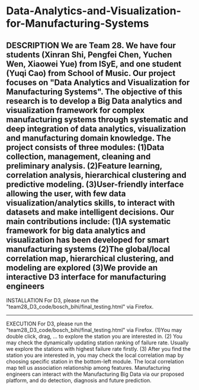 # Data-Analytics-and-Visualization-for-Manufacturing-Systems
DESCRIPTION
We are Team 28. We have four students (Xinran Shi, Pengfei Chen, Yuchen Wen, Xiaowei Yue) from ISyE, and one student (Yuqi Cao) from School of Music. Our project focuses on "Data Analytics and Visualization for Manufacturing Systems".
The objective of this research is to develop a Big Data analytics and visualization framework for complex manufacturing systems through systematic and deep integration of data analytics, visualization and manufacturing domain knowledge. The project consists of three modules:
(1)Data collection, management, cleaning and preliminary analysis.
(2)Feature learning, correlation analysis, hierarchical clustering and predictive modeling.
(3)User-friendly interface allowing the user, with few data visualization/analytics skills, to interact with datasets and make intelligent decisions.
Our main contributions include:
(1)A systematic framework for big data analytics and visualization has been developed for smart manufacturing systems
(2)The global/local correlation map, hierarchical clustering, and modeling are explored
(3)We provide an interactive D3 interface for manufacturing engineers
-------------------------------------------------------------------------------------------------

INSTALLATION
For D3, please run the "team28_D3_code/bosch_bihi/final_testing.html" via Firefox. 

-------------------------------------------------------------------------------------------------
EXECUTION
For D3, please run the "team28_D3_code/bosch_bihi/final_testing.html" via Firefox. 
(1)You may double click, drag, ... to explore the station you are interested in. 
(2) You may check the dynamically updating station ranking of failure rate. Usually we explore the stations with highest failure rate firstly. 
(3) After you find the station you are interested in, you may check the local correlation map by choosing specific station in the bottom-left module. The local correlation map tell us association relationship among features. 
Manufacturing engineers can interact with the Manufacturing Big Data via our proposed platform, and do detection, diagnosis and future prediction. 
